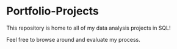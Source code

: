 # Portfolio-Projects

This repository is home to all of my data analysis projects in SQL!

Feel free to browse around and evaluate my process.
